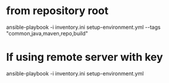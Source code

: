 # from repository root
ansible-playbook -i inventory.ini setup-environment.yml --tags "common,java,maven,repo,build"


# If using remote server with key
ansible-playbook -i inventory.ini setup-environment.yml